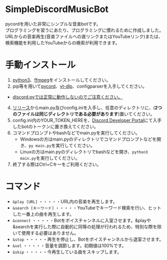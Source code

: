 # SimpleDiscordMusicBot
 
pycordを用いた非常にシンプルな音楽botです。<br>
プログラミングを習うにあたり、プログラミングに慣れるために作成しました。<br>
URLからの音楽再生(音楽ファイルへの直リンクまたはYouTubeリンク)または、検索機能を利用したYouTubeからの検索が利用できます。<br>

# 手動インストール
1. <a href="https://www.python.org/downloads/">python3</a>、<a href="https://ffmpeg.org/download.html">ffmpeg</a>をインストールしてください。
2. pip等を用いて<a href="https://docs.pycord.dev/en/stable/">pycord</a>、<a href="https://github.com/yt-dlp/yt-dlp">yt-dlp</a>、configparserを入手してください。
 - <u>discord.pyでは正常に動作しないのでご注意ください。</u>
4. <a href="https://github.com/ni-302/SimpleDiscordMusicBot/releases">リリース</a>からmain.py及びconfig.iniを入手し、任意のディレクトリに、(**2つのファイルは同じディレクトリである必要があります**)置いてください。
5. config.ini内のYOUR_TOKEN_HEREを、<a href="https://discord.com/developers/applications">Discord Developer Portal</a>にて入手したbotのトークンに置き換えてください。
6. コマンドプロンプトやbashなどでmain.pyを実行してください。
   - Windowsの方はmain.pyのディレクトリでコマンドプロンプトなどを開き、`py main.py`を実行してください。
   - Linuxの方はmain.pyのディレクトリでbashなどを開き、`python3 main.py`を実行してください。
7. 終了する際はCtrl+Cキーをご利用ください。

# コマンド
- `&play [URL]`   ・・・・・URL内の音楽を再生します。
- `&search [キーワード]`   ・・・・・YouTubeでキーワード検索を行い、ヒットした一番上の曲を再生します。
- `&connect`   ・・・・・Botをボイスチャンネルに入室させます。&playや&searchを実行した際に自動的に同等の処理が行われるため、特別な際を除いて使用する必要はありません。
- `&stop`   ・・・・・再生を停止し、Botをボイスチャンネルから退室させます。
- `&vol`   ・・・・・音量を調節します。初期値は100%です。
- `&skip`   ・・・・・今再生している曲をスキップします。
